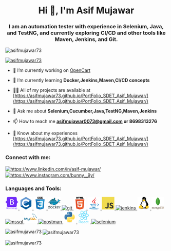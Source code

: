<h1 align="center">Hi 👋, I'm Asif Mujawar</h1>
<h3 align="center">I am an automation tester with experience in Selenium, Java, and TestNG, and currently exploring CI/CD and other tools like Maven, Jenkins, and Git.</h3>

<p align="left"> <img src="https://komarev.com/ghpvc/?username=asifmujawar73&label=Profile%20views&color=0e75b6&style=flat" alt="asifmujawar73" /> </p>

<p align="left"> <a href="https://github.com/ryo-ma/github-profile-trophy"><img src="https://github-profile-trophy.vercel.app/?username=asifmujawar73" alt="asifmujawar73" /></a> </p>

- 🔭 I’m currently working on [OpenCart](https://github.com/asifmujawar73/OpenCart_Automation)

- 🌱 I’m currently learning **Docker,Jenkins,Maven,CI/CD concepts**

- 👨‍💻 All of my projects are available at [https://asifmujawar73.github.io/PortFolio_SDET_Asif_Mujawar/](https://asifmujawar73.github.io/PortFolio_SDET_Asif_Mujawar/)

- 💬 Ask me about **Selenium,Cucumber,Java,TestNG,Maven,Jenkins**

- 📫 How to reach me **asifmujawar0073@gmail.com or 8698313276**

- 📄 Know about my experiences [https://asifmujawar73.github.io/PortFolio_SDET_Asif_Mujawar/](https://asifmujawar73.github.io/PortFolio_SDET_Asif_Mujawar/)

<h3 align="left">Connect with me:</h3>
<p align="left">
<a href="https://linkedin.com/in/https://www.linkedin.com/in/asif-mujawar/" target="blank"><img align="center" src="https://raw.githubusercontent.com/rahuldkjain/github-profile-readme-generator/master/src/images/icons/Social/linked-in-alt.svg" alt="https://www.linkedin.com/in/asif-mujawar/" height="30" width="40" /></a>
<a href="https://instagram.com/https://www.instagram.com/bunny__9y/" target="blank"><img align="center" src="https://raw.githubusercontent.com/rahuldkjain/github-profile-readme-generator/master/src/images/icons/Social/instagram.svg" alt="https://www.instagram.com/bunny__9y/" height="30" width="40" /></a>
</p>

<h3 align="left">Languages and Tools:</h3>
<p align="left"> <a href="https://getbootstrap.com" target="_blank" rel="noreferrer"> <img src="https://raw.githubusercontent.com/devicons/devicon/master/icons/bootstrap/bootstrap-plain-wordmark.svg" alt="bootstrap" width="40" height="40"/> </a> <a href="https://www.cprogramming.com/" target="_blank" rel="noreferrer"> <img src="https://raw.githubusercontent.com/devicons/devicon/master/icons/c/c-original.svg" alt="c" width="40" height="40"/> </a> <a href="https://www.w3schools.com/css/" target="_blank" rel="noreferrer"> <img src="https://raw.githubusercontent.com/devicons/devicon/master/icons/css3/css3-original-wordmark.svg" alt="css3" width="40" height="40"/> </a> <a href="https://www.docker.com/" target="_blank" rel="noreferrer"> <img src="https://raw.githubusercontent.com/devicons/devicon/master/icons/docker/docker-original-wordmark.svg" alt="docker" width="40" height="40"/> </a> <a href="https://git-scm.com/" target="_blank" rel="noreferrer"> <img src="https://www.vectorlogo.zone/logos/git-scm/git-scm-icon.svg" alt="git" width="40" height="40"/> </a> <a href="https://www.w3.org/html/" target="_blank" rel="noreferrer"> <img src="https://raw.githubusercontent.com/devicons/devicon/master/icons/html5/html5-original-wordmark.svg" alt="html5" width="40" height="40"/> </a> <a href="https://www.java.com" target="_blank" rel="noreferrer"> <img src="https://raw.githubusercontent.com/devicons/devicon/master/icons/java/java-original.svg" alt="java" width="40" height="40"/> </a> <a href="https://developer.mozilla.org/en-US/docs/Web/JavaScript" target="_blank" rel="noreferrer"> <img src="https://raw.githubusercontent.com/devicons/devicon/master/icons/javascript/javascript-original.svg" alt="javascript" width="40" height="40"/> </a> <a href="https://www.jenkins.io" target="_blank" rel="noreferrer"> <img src="https://www.vectorlogo.zone/logos/jenkins/jenkins-icon.svg" alt="jenkins" width="40" height="40"/> </a> <a href="https://www.linux.org/" target="_blank" rel="noreferrer"> <img src="https://raw.githubusercontent.com/devicons/devicon/master/icons/linux/linux-original.svg" alt="linux" width="40" height="40"/> </a> <a href="https://www.mongodb.com/" target="_blank" rel="noreferrer"> <img src="https://raw.githubusercontent.com/devicons/devicon/master/icons/mongodb/mongodb-original-wordmark.svg" alt="mongodb" width="40" height="40"/> </a> <a href="https://www.microsoft.com/en-us/sql-server" target="_blank" rel="noreferrer"> <img src="https://www.svgrepo.com/show/303229/microsoft-sql-server-logo.svg" alt="mssql" width="40" height="40"/> </a> <a href="https://www.mysql.com/" target="_blank" rel="noreferrer"> <img src="https://raw.githubusercontent.com/devicons/devicon/master/icons/mysql/mysql-original-wordmark.svg" alt="mysql" width="40" height="40"/> </a> <a href="https://postman.com" target="_blank" rel="noreferrer"> <img src="https://www.vectorlogo.zone/logos/getpostman/getpostman-icon.svg" alt="postman" width="40" height="40"/> </a> <a href="https://www.python.org" target="_blank" rel="noreferrer"> <img src="https://raw.githubusercontent.com/devicons/devicon/master/icons/python/python-original.svg" alt="python" width="40" height="40"/> </a> <a href="https://reactjs.org/" target="_blank" rel="noreferrer"> <img src="https://raw.githubusercontent.com/devicons/devicon/master/icons/react/react-original-wordmark.svg" alt="react" width="40" height="40"/> </a> <a href="https://www.selenium.dev" target="_blank" rel="noreferrer"> <img src="https://raw.githubusercontent.com/detain/svg-logos/780f25886640cef088af994181646db2f6b1a3f8/svg/selenium-logo.svg" alt="selenium" width="40" height="40"/> </a> </p>

<p><img align="left" src="https://github-readme-stats.vercel.app/api/top-langs?username=asifmujawar73&show_icons=true&locale=en&layout=compact" alt="asifmujawar73" /></p>

<p>&nbsp;<img align="center" src="https://github-readme-stats.vercel.app/api?username=asifmujawar73&show_icons=true&locale=en" alt="asifmujawar73" /></p>

<p><img align="center" src="https://github-readme-streak-stats.herokuapp.com/?user=asifmujawar73&" alt="asifmujawar73" /></p>
